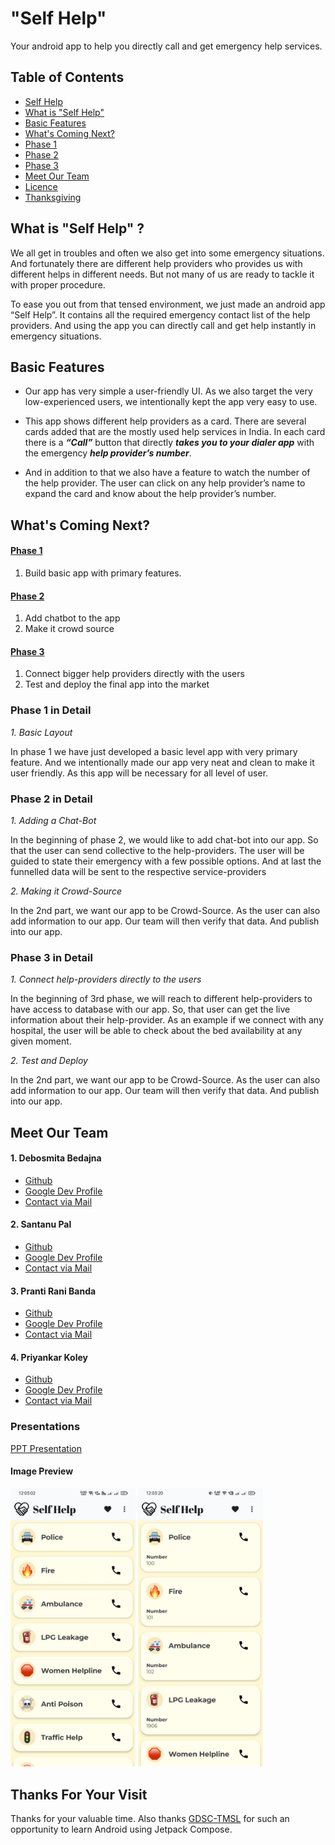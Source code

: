 # "Self Help"
Your android app to help you directly call and get emergency help services.

## Table of Contents

- [Self Help](#Self-Help)
- [What is "Self Help"](#What-is-"Self-Help")
- [Basic Features](#Basic-Features)
- [What's Coming Next?](#What's-Coming-Next?)
- [Phase 1](#Phase-1)
- [Phase 2](#Phase-2)
- [Phase 3](#Phase-3)
- [Meet Our Team](#Meet-Our-Team)
- [Licence](LICENCE)
- [Thanksgiving](#Thanks-For-Your-Visit)


## What is "Self Help" ?
We all get in troubles and often we also get into some emergency situations. And fortunately there are different help providers who provides us with different helps in different needs. But not many of us are ready to tackle it with proper procedure.
 
To ease you out from that tensed environment, we just made an android app “Self Help”. It contains all the required emergency contact list of the help providers. And using the app you can directly call and get help instantly in emergency situations.


## Basic Features
* Our app has very simple a user-friendly UI. As we also target the very low-experienced users, we intentionally kept the app very easy to use.

* This app shows different help providers as a card. There are several cards added that are the mostly used help services in India. In each card there is a **_“Call”_** button that directly **_takes you to your dialer app_** with the emergency **_help provider’s number_**.
  
* And in addition to that we also have a feature to watch the number of the help provider. The user can click on any help provider’s name to expand the card and know about the help provider’s number.


## What's Coming Next?
#### [Phase 1](#Phase-1-in-Detail)
1. Build basic app with primary features.

#### [Phase 2](#Phase-2-in-Detail)
1. Add chatbot to the app
1. Make it crowd source

#### [Phase 3](#Phase-3-in-Detail)
1. Connect bigger help providers directly with the users
1. Test and deploy the final app into the market

### Phase 1 in Detail
_1. Basic Layout_

In phase 1 we have just developed a basic level app with very primary feature. And we intentionally made our app very neat and clean to make it user friendly. As this app will be necessary for all level of user.

### Phase 2 in Detail
_1. Adding a Chat-Bot_

In the beginning of phase 2, we would like to add chat-bot into our app. So that the user can send collective to the help-providers. The user will be guided to state their emergency with a few possible options. And at last the funnelled data will be sent to the respective service-providers

_2. Making it Crowd-Source_

In the 2nd part, we want our app to be Crowd-Source. As the user can also add information to our app. Our team will then verify that data. And publish into our app.

### Phase 3 in Detail
_1. Connect help-providers directly to the users_

In the beginning of 3rd phase, we will reach to different help-providers to have access to database with our app. So, that user can get the live information about their help-provider. As an example if we connect with any hospital, the user will be able to check about the bed availability at any given moment.

_2. Test and Deploy_

In the 2nd part, we want our app to be Crowd-Source. As the user can also add information to our app. Our team will then verify that data. And publish into our app.

## Meet Our Team
#### 1. Debosmita Bedajna
* [Github](https://github.com/DebosmitaBedajna)
* [Google Dev Profile](http://g.dev/itsDebosmitaaa)
* [Contact via Mail](mailto:bedajnadebosmita@gmail.com)

#### 2. Santanu Pal
* [Github](https://github.com/code-with-santanu)
* [Google Dev Profile](http://g.dev/santanu03)
* [Contact via Mail](mailto:palsantanu003@gmail.com)

#### 3. Pranti Rani Banda
* [Github](https://github.com/Pranti23)
* [Google Dev Profile](http://g.dev/prantiranibanda)
* [Contact via Mail](mailto:prantibanda@gmail.com)

#### 4. Priyankar Koley
* [Github](https://github.com/priyankarkoley)
* [Google Dev Profile](http://g.dev/priyankarkoley)
* [Contact via Mail](mailto:priyankarkoley@gmail.com)

### Presentations
[PPT Presentation](selfhelp.pptx)

#### Image Preview

<p float="left">
<!-- ![ScreenShot 1 of the app](Screenshot-1.jpg) -->
<img src="Screenshot-1.jpg" alt="ScreenShot 1 of the app" width="200"/>
<!-- ![ScreenShot 2 of the app](Screenshot-2.jpg) -->
<img src="Screenshot-2.jpg" alt="ScreenShot 2 of the app" width="200"/>
</p>

## Thanks For Your Visit
Thanks for your valuable time. Also thanks [GDSC-TMSL](https://github.com/GDSC-TMSL) for such an opportunity to learn Android using Jetpack Compose.